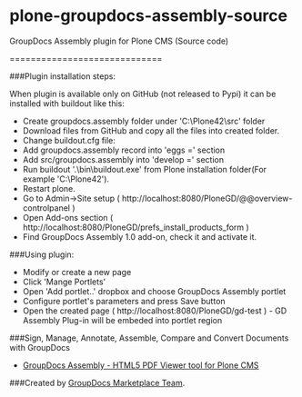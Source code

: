 plone-groupdocs-assembly-source
=============================

GroupDocs Assembly plugin for Plone CMS (Source code)

=============================

###Plugin installation steps:

When plugin is available only on GitHub (not released to Pypi) it can be installed with buildout like this:

* Create groupdocs.assembly folder under 'C:\Plone42\src\' folder
* Download files from GitHub and copy all the files into created folder.
* Change buildout.cfg file:
* Add groupdocs.assembly record into 'eggs =' section
* Add src/groupdocs.assembly into 'develop =' section
* Run buildout '.\bin\buildout.exe' from Plone installation folder(For example 'C:\Plone42').
* Restart plone.
* Go to Admin->Site setup ( http://localhost:8080/PloneGD/@@overview-controlpanel )
* Open Add-ons section ( http://localhost:8080/PloneGD/prefs_install_products_form )
* Find GroupDocs Assembly 1.0 add-on, check it and activate it.

###Using plugin:
* Modify or create a new page
* Click 'Mange Portlets'
* Open 'Add portlet..' dropbox and choose GroupDocs Assembly portlet
* Configure portlet's parameters and press Save button
* Open the created page ( http://localhost:8080/PloneGD/gd-test )  - GD Assembly Plug-in will be embeded into portlet region


###Sign, Manage, Annotate, Assemble, Compare and Convert Documents with GroupDocs
* [GroupDocs Assembly - HTML5 PDF Viewer tool for Plone CMS]( http://groupdocs.com/apps/assembly )

###Created by [GroupDocs Marketplace Team]( http://groupdocs.com/marketplace/ ).
